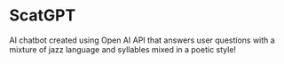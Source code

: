 # ScatGPT

AI chatbot created using Open AI API that answers user questions with a mixture of jazz language and syllables mixed in a poetic style!
